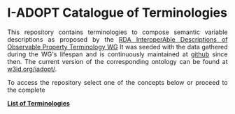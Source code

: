 <h1 id="i-adopt-catalogue-of-terminologies">I-ADOPT Catalogue of Terminologies</h1>
<div style="text-align: justify;">
  This repository contains terminologies to compose semantic variable descriptions as proposed by the <a href="https://www.rd-alliance.org/groups/interoperable-descriptions-observable-property-terminology-wg-i-adopt-wg" target="_blank">RDA InteroperAble Descriptions of Observable Property Terminology WG</a>
  It was seeded with the data gathered during the WG's lifespan and is continuously maintained at <a href="https://github.com/i-adopt/terminologies">github</a> since then.
  The current version of the corresponding ontology can be found at <a href="https://w3id.org/iadopt/">w3id.org/iadopt/</a>.

<p>  To access the repository select one of the concepts below or proceed to the complete</p>
</div>

<p><strong><a href="./list">List of Terminologies</a></strong></p>
